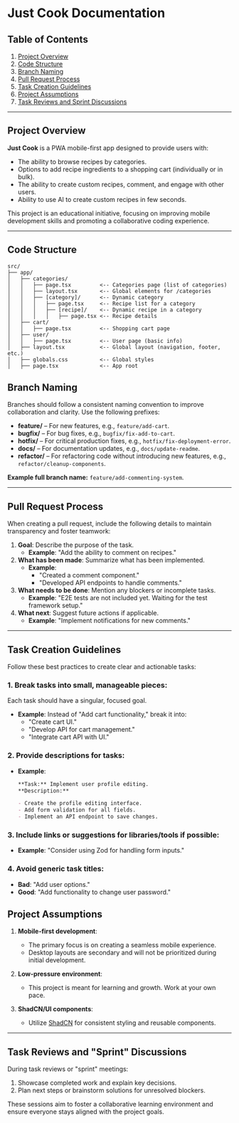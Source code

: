 # Just Cook Documentation

## Table of Contents

1. [Project Overview](#project-overview)
2. [Code Structure](#code-structure)
3. [Branch Naming](#branch-naming)
4. [Pull Request Process](#pull-request-process)
5. [Task Creation Guidelines](#task-creation-guidelines)
6. [Project Assumptions](#project-assumptions)
7. [Task Reviews and Sprint Discussions](#task-reviews-and-sprint-discussions)

---

## Project Overview

**Just Cook** is a PWA mobile-first app designed to provide users with:

- The ability to browse recipes by categories.
- Options to add recipe ingredients to a shopping cart (individually or in bulk).
- The ability to create custom recipes, comment, and engage with other users.
- Ability to use AI to create custom recipes in few seconds.

This project is an educational initiative, focusing on improving mobile development skills and promoting a collaborative coding experience.

---

## Code Structure

```plaintext
src/
├── app/
│   ├── categories/
│   │   ├── page.tsx         <-- Categories page (list of categories)
│   │   ├── layout.tsx       <-- Global elements for /categories
│   │   ├── [category]/      <-- Dynamic category
│   │   │   ├── page.tsx     <-- Recipe list for a category
│   │   │   ├── [recipe]/    <-- Dynamic recipe in a category
│   │   │   │   ├── page.tsx <-- Recipe details
│   ├── cart/
│   │   ├── page.tsx         <-- Shopping cart page
│   ├── user/
│   │   ├── page.tsx         <-- User page (basic info)
│   ├── layout.tsx           <-- Global layout (navigation, footer, etc.)
│   ├── globals.css          <-- Global styles
│   ├── page.tsx             <-- App root
```

## Branch Naming

Branches should follow a consistent naming convention to improve collaboration and clarity. Use the following prefixes:

- **feature/** – For new features, e.g., `feature/add-cart`.
- **bugfix/** – For bug fixes, e.g., `bugfix/fix-add-to-cart`.
- **hotfix/** – For critical production fixes, e.g., `hotfix/fix-deployment-error`.
- **docs/** – For documentation updates, e.g., `docs/update-readme`.
- **refactor/** – For refactoring code without introducing new features, e.g., `refactor/cleanup-components`.

**Example full branch name:** `feature/add-commenting-system`.

---

## Pull Request Process

When creating a pull request, include the following details to maintain transparency and foster teamwork:

1. **Goal**: Describe the purpose of the task.
   - **Example**: "Add the ability to comment on recipes."
2. **What has been made**: Summarize what has been implemented.
   - **Example**:
     - "Created a comment component."
     - "Developed API endpoints to handle comments."
3. **What needs to be done**: Mention any blockers or incomplete tasks.
   - **Example**: "E2E tests are not included yet. Waiting for the test framework setup."
4. **What next**: Suggest future actions if applicable.
   - **Example**: "Implement notifications for new comments."

---

## Task Creation Guidelines

Follow these best practices to create clear and actionable tasks:

### 1. Break tasks into small, manageable pieces:

Each task should have a singular, focused goal.

- **Example**: Instead of "Add cart functionality," break it into:
  - "Create cart UI."
  - "Develop API for cart management."
  - "Integrate cart API with UI."

### 2. Provide descriptions for tasks:

- **Example**:
  ```markdown
  **Task:** Implement user profile editing.
  **Description:**

  - Create the profile editing interface.
  - Add form validation for all fields.
  - Implement an API endpoint to save changes.
  ```

### 3. Include links or suggestions for libraries/tools if possible:

- **Example**: "Consider using Zod for handling form inputs."

### 4. Avoid generic task titles:

- **Bad**: "Add user options."
- **Good**: "Add functionality to change user password."

## Project Assumptions

1. **Mobile-first development**:

   - The primary focus is on creating a seamless mobile experience.
   - Desktop layouts are secondary and will not be prioritized during initial development.

2. **Low-pressure environment**:

   - This project is meant for learning and growth. Work at your own pace.

3. **ShadCN/UI components**:
   - Utilize [ShadCN](https://ui.shadcn.dev/) for consistent styling and reusable components.

---

## Task Reviews and "Sprint" Discussions

During task reviews or "sprint" meetings:

1. Showcase completed work and explain key decisions.
2. Plan next steps or brainstorm solutions for unresolved blockers.

These sessions aim to foster a collaborative learning environment and ensure everyone stays aligned with the project goals.
